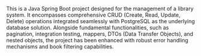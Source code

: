 
This is a Java Spring Boot project designed for the management of a library system. It encompasses comprehensive CRUD (Create, Read, Update, Delete) operations integrated seamlessly with PostgreSQL as the underlying database solution. Alongside fundamental functionalities, such as pagination, integration testing, mappers, DTOs (Data Transfer Objects), and nested objects, the project has been enhanced with robust error handling mechanisms and book filtering capabilities.